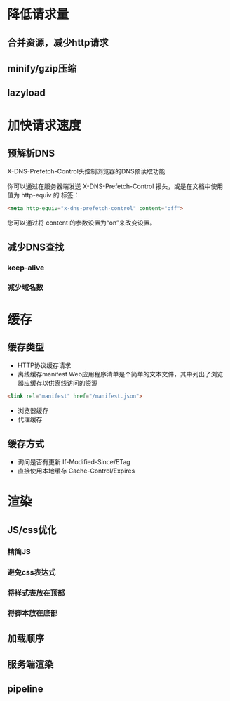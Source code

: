 # 降低请求量
## 合并资源，减少http请求
## minify/gzip压缩
## lazyload

# 加快请求速度
## 预解析DNS
X-DNS-Prefetch-Control头控制浏览器的DNS预读取功能

你可以通过在服务器端发送 X-DNS-Prefetch-Control 报头，或是在文档中使用值为 http-equiv 的 <meta> 标签：
```html
<meta http-equiv="x-dns-prefetch-control" content="off">
```
您可以通过将 content 的参数设置为“on”来改变设置。
## 减少DNS查找
### keep-alive
### 减少域名数

# 缓存
## 缓存类型
- HTTP协议缓存请求
- 离线缓存manifest
Web应用程序清单是个简单的文本文件，其中列出了浏览器应缓存以供离线访问的资源
```html
<link rel="manifest" href="/manifest.json">
```
- 浏览器缓存
- 代理缓存
## 缓存方式
- 询问是否有更新
If-Modified-Since/ETag
- 直接使用本地缓存
Cache-Control/Expires

# 渲染
## JS/css优化
### 精简JS
### 避免css表达式
### 将样式表放在顶部
### 将脚本放在底部
## 加载顺序
## 服务端渲染
## pipeline


